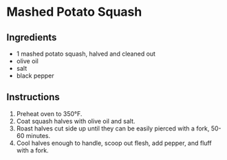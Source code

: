 # Mashed Potato Squash

## Ingredients

- 1 mashed potato squash, halved and cleaned out
- olive oil
- salt
- black pepper

## Instructions

1. Preheat oven to 350°F.
2. Coat squash halves with olive oil and salt.
3. Roast halves cut side up until they can be easily pierced with a fork, 50-60 minutes.
4. Cool halves enough to handle, scoop out flesh, add pepper, and fluff with a fork.

